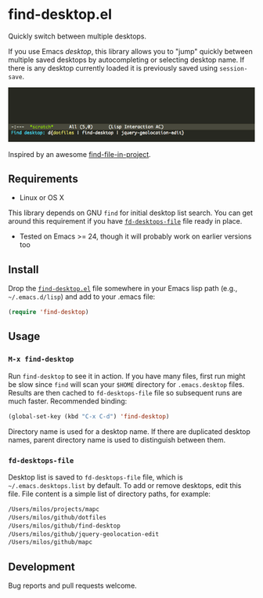 # find-desktop.el

Quickly switch between multiple desktops.

If you use Emacs _desktop_, this library allows you to "jump" quickly
between multiple saved desktops by autocompleting or selecting desktop
name. If there is any desktop currently loaded it is previously saved
using `session-save`.

![Screenshot](https://raw.githubusercontent.com/miloss/find-desktop/master/find-desktop-screenshot.png)

Inspired by an awesome
[find-file-in-project](https://github.com/technomancy/find-file-in-project).

## Requirements

* Linux or OS X

This library depends on GNU `find` for initial desktop list search. You
can get around this requirement if you have
[`fd-desktops-file`](#fd-desktops-file) file ready in place.

* Tested on Emacs >= 24, though it will probably work on earlier versions too

## Install

Drop the [`find-desktop.el`](find-desktop.el) file somewhere in your
Emacs lisp path (e.g., `~/.emacs.d/lisp`) and add to your .emacs file:
```lisp
(require 'find-desktop)
```

## Usage

### `M-x find-desktop`

Run `find-desktop` to see it in action. If you have many files, first
run might be slow since `find` will scan your `$HOME` directory for
`.emacs.desktop` files. Results are then cached to `fd-desktops-file`
file so subsequent runs are much faster. Recommended binding:
```lisp
(global-set-key (kbd "C-x C-d") 'find-desktop)
```

Directory name is used for a desktop name. If there are duplicated
desktop names, parent directory name is used to distinguish between
them.

### `fd-desktops-file`

Desktop list is saved to `fd-desktops-file` file, which is
`~/.emacs.desktops.list` by default. To add or remove desktops, edit
this file. File content is a simple list of directory paths, for
example:
```bash
/Users/milos/projects/mapc
/Users/milos/github/dotfiles
/Users/milos/github/find-desktop
/Users/milos/github/jquery-geolocation-edit
/Users/milos/github/mapc
```

## Development

Bug reports and pull requests welcome.
